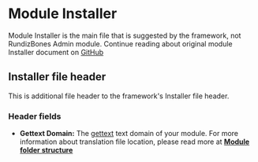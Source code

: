 # Module Installer
Module Installer is the main file that is suggested by the framework, not RundizBones Admin module. Continue reading about original module Installer document on [GitHub][rdbmoduleinstaller]

## Installer file header
This is additional file header to the framework's Installer file header.

### Header fields
* **Gettext Domain:** The [gettext] text domain of your module. For more information about translation file location, please read more at **[Module folder structure][modulefolderstructure]**

[rdbmoduleinstaller]: https://github.com/RundizBones/framework/blob/master/.wiki/module-folder/module-installer.md
[gettext]: https://github.com/php-gettext/Gettext
[modulefolderstructure]: module-folder-structure-for-rdbadmin.md